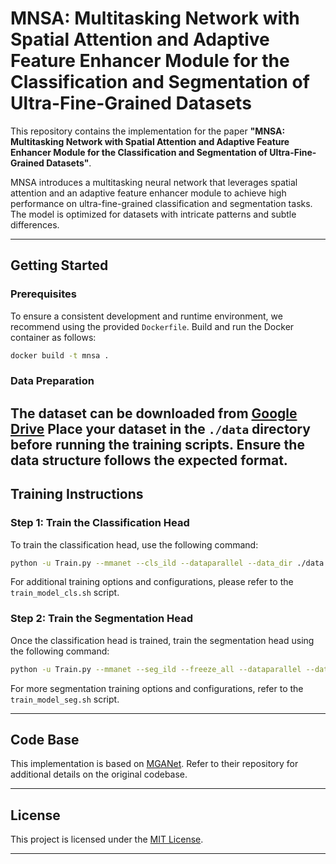 # MNSA: Multitasking Network with Spatial Attention and Adaptive Feature Enhancer Module for the Classification and Segmentation of Ultra-Fine-Grained Datasets

This repository contains the implementation for the paper **"MNSA: Multitasking Network with Spatial Attention and Adaptive Feature Enhancer Module for the Classification and Segmentation of Ultra-Fine-Grained Datasets"**.

MNSA introduces a multitasking neural network that leverages spatial attention and an adaptive feature enhancer module to achieve high performance on ultra-fine-grained classification and segmentation tasks. The model is optimized for datasets with intricate patterns and subtle differences.

---

## Getting Started

### Prerequisites
To ensure a consistent development and runtime environment, we recommend using the provided `Dockerfile`. Build and run the Docker container as follows:
```bash
docker build -t mnsa .
```

### Data Preparation
The dataset can be downloaded from [Google Drive](https://drive.google.com/drive/u/2/folders/10QKsb3v__qpHuMqM96EA40M_M2DeYXN3)
Place your dataset in the `./data` directory before running the training scripts. Ensure the data structure follows the expected format.
---

## Training Instructions

### Step 1: Train the Classification Head
To train the classification head, use the following command:
```bash
python -u Train.py --mmanet --cls_ild --dataparallel --data_dir ./data --backbone_class 'densenet161'
```

For additional training options and configurations, please refer to the `train_model_cls.sh` script.

### Step 2: Train the Segmentation Head
Once the classification head is trained, train the segmentation head using the following command:
```bash
python -u Train.py --mmanet --seg_ild --freeze_all --dataparallel --data_dir ./data --backbone_class 'densenet161' --model_path best_model.pth --unet --transfer_to 0.250
```

For more segmentation training options and configurations, refer to the `train_model_seg.sh` script.

---

## Code Base
This implementation is based on [MGANet](https://github.com/Markin-Wang/MGANet). Refer to their repository for additional details on the original codebase.

---


## License
This project is licensed under the [MIT License](LICENSE).

---


